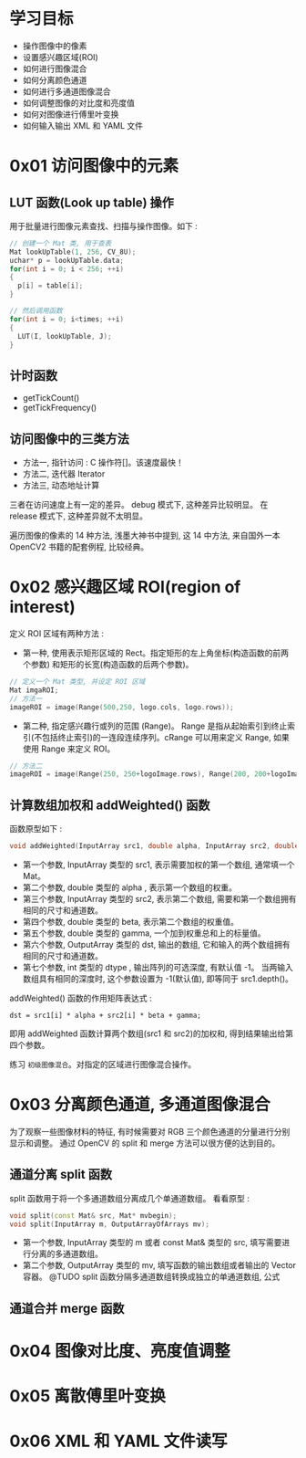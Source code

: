 # 学习目标
* 操作图像中的像素
* 设置感兴趣区域(ROI)
* 如何进行图像混合
* 如何分离颜色通道
* 如何进行多通道图像混合
* 如何调整图像的对比度和亮度值
* 如何对图像进行傅里叶变换
* 如何输入输出 XML 和 YAML 文件

# 0x01 访问图像中的元素
## LUT 函数(Look up table) 操作
用于批量进行图像元素查找、扫描与操作图像。如下 :

```cpp
// 创建一个 Mat 类, 用于查表
Mat lookUpTable(1, 256, CV_8U);
uchar* p = lookUpTable.data;
for(int i = 0; i < 256; ++i)
{
  p[i] = table[i];
}

// 然后调用函数
for(int i = 0; i<times; ++i)
{
  LUT(I, lookUpTable, J);
}
```

## 计时函数
* getTickCount()
* getTickFrequency()

## 访问图像中的三类方法

* 方法一, 指针访问 : C 操作符[]。该速度最快！
* 方法二, 迭代器 Iterator
* 方法三, 动态地址计算

三者在访问速度上有一定的差异。 debug 模式下, 这种差异比较明显。 在 release 模式下, 这种差异就不太明显。

遍历图像的像素的 14 种方法, 浅墨大神书中提到, 这 14 中方法, 来自国外一本 OpenCV2 书籍的配套例程, 比较经典。

# 0x02 感兴趣区域 ROI(region of interest)
定义 ROI 区域有两种方法 :

* 第一种, 使用表示矩形区域的 Rect。指定矩形的左上角坐标(构造函数的前两个参数) 和矩形的长宽(构造函数的后两个参数)。

```cpp
// 定义一个 Mat 类型, 并设定 ROI 区域
Mat imgaROI;
// 方法一
imageROI = image(Range(500,250, logo.cols, logo.rows));
```

* 第二种, 指定感兴趣行或列的范围 (Range)。 Range 是指从起始索引到终止索引(不包括终止索引)的一连段连续序列。cRange 可以用来定义 Range, 如果使用 Range 来定义 ROI。

```cpp
// 方法二
imageROI = image(Range(250, 250+logoImage.rows), Range(200, 200+logoImage.cols));
```

## 计算数组加权和 addWeighted() 函数
函数原型如下 :

```cpp
void addWeighted(InputArray src1, double alpha, InputArray src2, double beta, double gamma, OutputArray dst, int dtype = -1);
```

* 第一个参数, InputArray 类型的 src1, 表示需要加权的第一个数组, 通常填一个 Mat。
* 第二个参数, double 类型的 alpha , 表示第一个数组的权重。
* 第三个参数, InputArray 类型的 src2, 表示第二个数组, 需要和第一个数组拥有相同的尺寸和通道数。
* 第四个参数, double 类型的 beta, 表示第二个数组的权重值。
* 第五个参数, double 类型的 gamma, 一个加到权重总和上的标量值。
* 第六个参数, OutputArray 类型的 dst, 输出的数组, 它和输入的两个数组拥有相同的尺寸和通道数。
* 第七个参数, int 类型的 dtype , 输出阵列的可选深度, 有默认值 -1。 当两输入数组具有相同的深度时, 这个参数设置为 -1(默认值), 即等同于 src1.depth()。

addWeighted() 函数的作用矩阵表达式 :
```
dst = src1[i] * alpha + src2[i] * beta + gamma;
```

即用 addWeighted 函数计算两个数组(src1 和 src2)的加权和, 得到结果输出给第四个参数。

练习 `初级图像混合`。对指定的区域进行图像混合操作。

# 0x03 分离颜色通道, 多通道图像混合
为了观察一些图像材料的特征, 有时候需要对 RGB 三个颜色通道的分量进行分别显示和调整。 通过 OpenCV 的 split 和 merge 方法可以很方便的达到目的。

## 通道分离 split 函数
split 函数用于将一个多通道数组分离成几个单通道数组。 看看原型 :

```cpp
void split(const Mat& src, Mat* mvbegin);
void split(InputArray m, OutputArrayOfArrays mv);
```

* 第一个参数, InputArray 类型的 m 或者 const Mat& 类型的 src, 填写需要进行分离的多通道数组。
* 第二个参数, OutputArray 类型的 mv, 填写函数的输出数组或者输出的 Vector 容器。
@TUDO split 函数分隔多通道数组转换成独立的单通道数组, 公式
## 通道合并 merge 函数

# 0x04 图像对比度、亮度值调整
# 0x05 离散傅里叶变换
# 0x06 XML 和 YAML 文件读写
